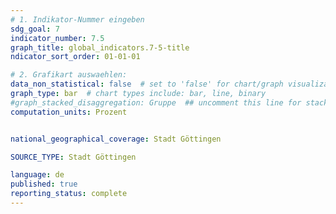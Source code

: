 ```yaml
---
# 1. Indikator-Nummer eingeben 
sdg_goal: 7
indicator_number: 7.5
graph_title: global_indicators.7-5-title
ndicator_sort_order: 01-01-01

# 2. Grafikart auswaehlen: 
data_non_statistical: false  # set to 'false' for chart/graph visualization 
graph_type: bar  # chart types include: bar, line, binary 
#graph_stacked_disaggregation: Gruppe  ## uncomment this line for stacked bars. eplace 'Geschlecht' with the field of aggregation. 
computation_units: Prozent


national_geographical_coverage: Stadt Göttingen

SOURCE_TYPE: Stadt Göttingen

language: de   
published: true 
reporting_status: complete
---
```

